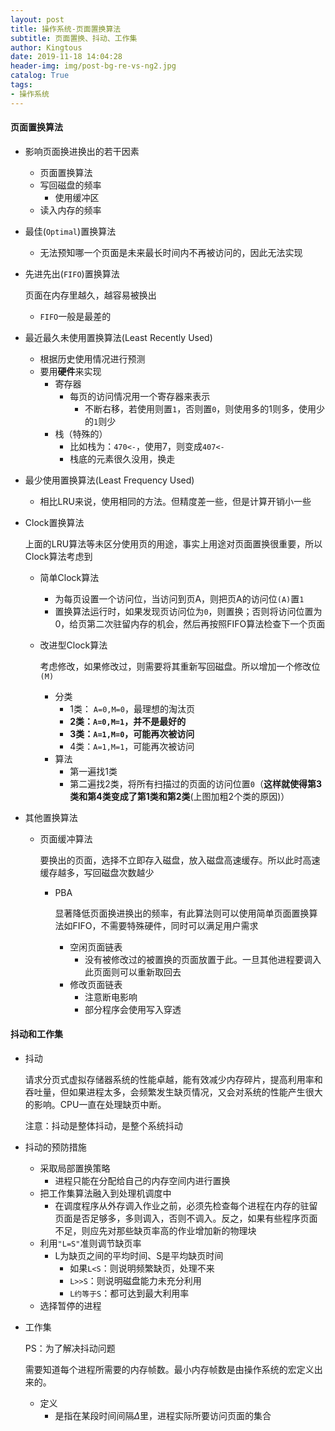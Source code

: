 ```yaml
---
layout: post
title: 操作系统-页面置换算法
subtitle: 页面置换、抖动、工作集
author: Kingtous
date: 2019-11-18 14:04:28
header-img: img/post-bg-re-vs-ng2.jpg
catalog: True
tags:
- 操作系统
---
```


#### 页面置换算法

- 影响页面换进换出的若干因素
    - 页面置换算法
    - 写回磁盘的频率
        - 使用缓冲区
    - 读入内存的频率

- 最佳(`Optimal`)置换算法

    - 无法预知哪一个页面是未来最长时间内不再被访问的，因此无法实现

- 先进先出(`FIFO`)置换算法

    页面在内存里越久，越容易被换出

    - `FIFO`一般是最差的

- 最近最久未使用置换算法(Least Recently Used)

    - 根据历史使用情况进行预测
    - 要用**硬件**来实现
        - 寄存器
            - 每页的访问情况用一个寄存器来表示
                - 不断右移，若使用则置`1`，否则置`0`，则使用多的1则多，使用少的`1`则少
        - 栈（特殊的）
            - 比如栈为：`470<-`，使用7，则变成`407<-`
            - 栈底的元素很久没用，换走

- 最少使用置换算法(Least Frequency Used)

    - 相比LRU来说，使用相同的方法。但精度差一些，但是计算开销小一些

- Clock置换算法

    上面的LRU算法等未区分使用页的用途，事实上用途对页面置换很重要，所以Clock算法考虑到

    - 简单Clock算法

        - 为每页设置一个访问位，当访问到页A，则把页A的访问位`(A)`置`1`
        - 置换算法运行时，如果发现页访问位为`0`，则置换；否则将访问位置为0，给页第二次驻留内存的机会，然后再按照FIFO算法检查下一个页面

    - 改进型Clock算法

        考虑修改，如果修改过，则需要将其重新写回磁盘。所以增加一个修改位`(M)`

        - 分类
            - 1类： `A=0,M=0`，最理想的淘汰页
            - **2类：`A=0,M=1`，并不是最好的**
            - **3类：`A=1,M=0`，可能再次被访问**
            - 4类：`A=1,M=1`，可能再次被访问
        - 算法
            - 第一遍找1类
            - 第二遍找2类，将所有扫描过的页面的访问位置`0`（**这样就使得第3类和第4类变成了第1类和第2类**(上图加粗2个类的原因)）

- 其他置换算法

    - 页面缓冲算法

        要换出的页面，选择不立即存入磁盘，放入磁盘高速缓存。所以此时高速缓存越多，写回磁盘次数越少

        - PBA

            显著降低页面换进换出的频率，有此算法则可以使用简单页面置换算法如FIFO，不需要特殊硬件，同时可以满足用户需求

            - 空闲页面链表
                - 没有被修改过的被置换的页面放置于此。一旦其他进程要调入此页面则可以重新取回去
            - 修改页面链表
                - 注意断电影响
                - 部分程序会使用写入穿透

#### 抖动和工作集

- 抖动

    请求分页式虚拟存储器系统的性能卓越，能有效减少内存碎片，提高利用率和吞吐量，但如果进程太多，会频繁发生缺页情况，又会对系统的性能产生很大的影响。CPU一直在处理缺页中断。

    注意：抖动是整体抖动，是整个系统抖动

- 抖动的预防措施
    - 采取局部置换策略
        - 进程只能在分配给自己的内存空间内进行置换
    - 把工作集算法融入到处理机调度中
        - 在调度程序从外存调入作业之前，必须先检查每个进程在内存的驻留页面是否足够多，多则调入，否则不调入。反之，如果有些程序页面不足，则应先对那些缺页率高的作业增加新的物理块
    - 利用`"L=S"`准则调节缺页率
        - L为缺页之间的平均时间、S是平均缺页时间
            - 如果`L<S`：则说明频繁缺页，处理不来
            - `L>>S`：则说明磁盘能力未充分利用
            - `L约等于S`：都可达到最大利用率
    - 选择暂停的进程

- 工作集

    PS：为了解决抖动问题

    需要知道每个进程所需要的内存帧数。最小内存帧数是由操作系统的宏定义出来的。

    - 定义
        - 是指在某段时间间隔$\Delta$里，进程实际所要访问页面的集合